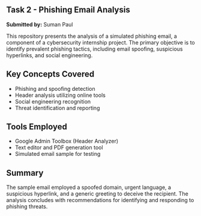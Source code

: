 ## Task 2 -  Phishing Email Analysis

**Submitted by:** Suman Paul

This repository presents the analysis of a simulated phishing email, a component of a cybersecurity internship project. The primary objective is to identify prevalent phishing tactics, including email spoofing, suspicious hyperlinks, and social engineering.


## Key Concepts Covered

- Phishing and spoofing detection
- Header analysis utilizing online tools
- Social engineering recognition
- Threat identification and reporting


## Tools Employed

- Google Admin Toolbox (Header Analyzer)
- Text editor and PDF generation tool
- Simulated email sample for testing


## Summary

The sample email employed a spoofed domain, urgent language, a suspicious hyperlink, and a generic greeting to deceive the recipient. The analysis concludes with recommendations for identifying and responding to phishing threats.
